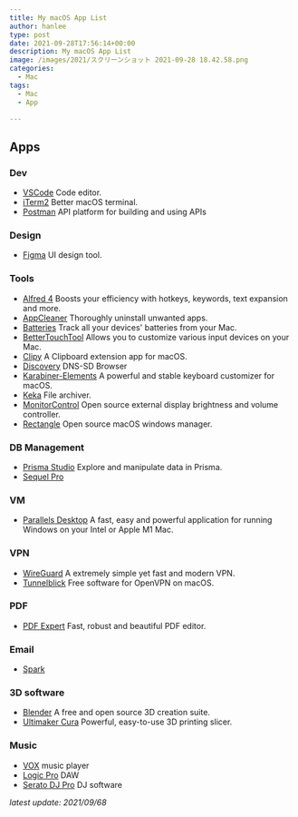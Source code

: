 ```yaml
---
title: My macOS App List
author: hanlee
type: post
date: 2021-09-28T17:56:14+00:00
description: My macOS App List
image: /images/2021/スクリーンショット 2021-09-28 18.42.58.png
categories:
  - Mac
tags:
  - Mac
  - App

---
```


## Apps

### Dev

- [VSCode](https://code.visualstudio.com/) Code editor.
- [iTerm2](https://iterm2.com/) Better macOS terminal.
- [Postman](https://www.postman.com/) API platform for building and using APIs

### Design

- [Figma](https://www.figma.com/) UI design tool.

### Tools

- [Alfred 4](https://www.alfredapp.com/) Boosts your efficiency with hotkeys, keywords, text expansion and more.
- [AppCleaner](https://freemacsoft.net/appcleaner/) Thoroughly uninstall unwanted apps.
- [Batteries](https://www.fadel.io/batteries) Track all your devices' batteries from your Mac.
- [BetterTouchTool](https://folivora.ai/) Allows you to customize various input devices on your Mac.
- [Clipy](https://clipy-app.com/) A Clipboard extension app for macOS.
- [Discovery](https://apps.apple.com/us/app/discovery-dns-sd-browser/id1381004916) DNS-SD Browser
- [Karabiner-Elements](https://karabiner-elements.pqrs.org/) A powerful and stable keyboard customizer for macOS.
- [Keka](https://www.keka.io/) File archiver.
- [MonitorControl](https://github.com/MonitorControl/MonitorControl) Open source external display brightness and volume controller.
- [Rectangle](https://rectangleapp.com/) Open source macOS windows manager.

### DB Management

- [Prisma Studio](https://www.prisma.io/studio) Explore and manipulate data in Prisma.
- [Sequel Pro](https://sequelpro.com/)

### VM

- [Parallels Desktop](https://www.parallels.com/) A fast, easy and powerful application for running Windows on your Intel or Apple M1 Mac.

### VPN

- [WireGuard](https://www.wireguard.com/) A extremely simple yet fast and modern VPN.
- [Tunnelblick](https://tunnelblick.net/) Free software for OpenVPN on macOS.

### PDF

- [PDF Expert](https://pdfexpert.com/) Fast, robust and beautiful PDF editor.

### Email

- [Spark](https://sparkmailapp.com)

### 3D software

- [Blender](https://www.blender.org/) A free and open source 3D creation suite.
- [Ultimaker Cura](https://ultimaker.com/software/ultimaker-cura) Powerful, easy-to-use 3D printing slicer.

### Music

- [VOX](https://vox.rocks/) music player
- [Logic Pro](https://www.apple.com/logic-pro/) DAW
- [Serato DJ Pro](https://serato.com/dj/pro) DJ software

*latest update: 2021/09/68*
